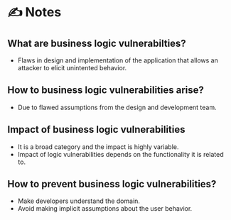 # ✍️ Notes

## What are business logic vulnerabilties?
- Flaws in design and implementation of the application that allows an attacker to elicit unintented behavior.

## How to business logic vulnerabilities arise?
- Due to flawed assumptions from the design and development team.

## Impact of business logic vulnerabilities
- It is a broad category and the impact is highly variable.
- Impact of logic vulnerabilities depends on the functionality it is related to.

## How to prevent business logic vulnerabilities?
- Make developers understand the domain.
- Avoid making implicit assumptions about the user behavior.

